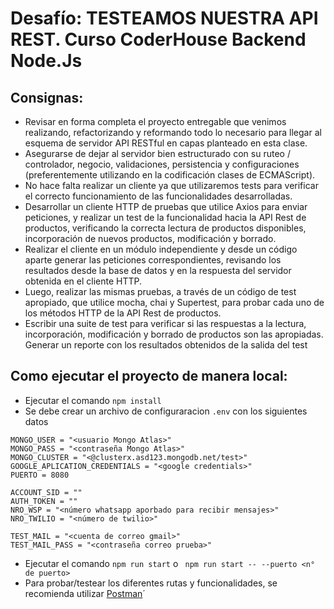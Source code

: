 ﻿# **Desafío: TESTEAMOS NUESTRA API REST**. Curso CoderHouse Backend Node.Js

## Consignas:

* Revisar en forma completa el proyecto entregable que venimos realizando, refactorizando y reformando todo lo necesario para llegar al esquema de servidor API RESTful en capas planteado en esta clase.
* Asegurarse de dejar al servidor bien estructurado con su ruteo / controlador, negocio, validaciones, persistencia y configuraciones (preferentemente utilizando en la codificación clases de ECMAScript).
* No hace falta realizar un cliente ya que utilizaremos tests para verificar el correcto funcionamiento de las funcionalidades desarrolladas.
* Desarrollar un cliente HTTP de pruebas que utilice Axios para enviar peticiones, y realizar un test de la funcionalidad hacia la API Rest de productos, verificando la correcta lectura de productos disponibles, incorporación de nuevos productos, modificación y borrado.
* Realizar el cliente en un módulo independiente y desde un código aparte generar las peticiones correspondientes, revisando los resultados desde la base de datos y en la respuesta del servidor obtenida en el cliente HTTP.
* Luego, realizar las mismas pruebas, a través de un código de test apropiado, que utilice mocha, chai y Supertest, para probar cada uno de los métodos HTTP de la API Rest de productos.
* Escribir una suite de test para verificar si las respuestas a la lectura, incorporación, modificación y borrado de productos son las apropiadas. Generar un reporte con los resultados obtenidos de la salida del test

## Como ejecutar el proyecto de manera local:

* Ejecutar el comando `npm install`
* Se debe crear un archivo de configuraracion `.env` con los siguientes datos

```
MONGO_USER = "<usuario Mongo Atlas>"
MONGO_PASS = "<contraseña Mongo Atlas>"
MONGO_CLUSTER = "<@clusterx.asd123.mongodb.net/test>"
GOOGLE_APLICATION_CREDENTIALS = "<google credentials>"
PUERTO = 8080

ACCOUNT_SID = ""
AUTH_TOKEN = ""
NRO_WSP = "<número whatsapp aporbado para recibir mensajes>"
NRO_TWILIO = "<número de twilio>"

TEST_MAIL = "<cuenta de correo gmail>"
TEST_MAIL_PASS = "<contraseña correo prueba>"
```

* Ejecutar el comando `npm run start` o ` npm run start -- --puerto <n° de puerto>`
* Para probar/testear los diferentes rutas y funcionalidades, se recomienda utilizar [Postman](https://www.postman.com/downloads/)´
